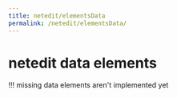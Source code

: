 ```yaml
---
title: netedit/elementsData
permalink: /netedit/elementsData/
---
```


# netedit data elements

!!! missing
    data elements aren't implemented yet